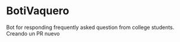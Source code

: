 # BotiVaquero
Bot for responding frequently asked question from college students. Creando un PR nuevo

